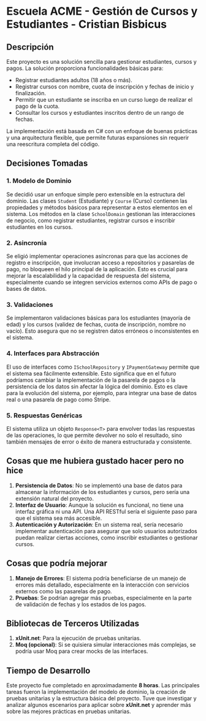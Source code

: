 # Escuela ACME - Gestión de Cursos y Estudiantes - Cristian Bisbicus

## Descripción
Este proyecto es una solución sencilla para gestionar estudiantes, cursos y pagos. La solución proporciona funcionalidades básicas para:

- Registrar estudiantes adultos (18 años o más).
- Registrar cursos con nombre, cuota de inscripción y fechas de inicio y finalización.
- Permitir que un estudiante se inscriba en un curso luego de realizar el pago de la cuota.
- Consultar los cursos y estudiantes inscritos dentro de un rango de fechas.

La implementación está basada en C# con un enfoque de buenas prácticas y una arquitectura flexible, que permite futuras expansiones sin requerir una reescritura completa del código.

## Decisiones Tomadas

### 1. Modelo de Dominio
Se decidió usar un enfoque simple pero extensible en la estructura del dominio. Las clases `Student` (Estudiante) y `Course` (Curso) contienen las propiedades y métodos básicos para representar a estos elementos en el sistema.
Los métodos en la clase `SchoolDomain` gestionan las interacciones de negocio, como registrar estudiantes, registrar cursos e inscribir estudiantes en los cursos.

### 2. Asincronía
Se eligió implementar operaciones asíncronas para que las acciones de registro e inscripción, que involucran acceso a repositorios y pasarelas de pago, no bloqueen el hilo principal de la aplicación. Esto es crucial para mejorar la escalabilidad y la capacidad de respuesta del sistema, especialmente cuando se integren servicios externos como APIs de pago o bases de datos.

### 3. Validaciones
Se implementaron validaciones básicas para los estudiantes (mayoría de edad) y los cursos (validez de fechas, cuota de inscripción, nombre no vacío). Esto asegura que no se registren datos erróneos o inconsistentes en el sistema.

### 4. Interfaces para Abstracción
El uso de interfaces como `ISchoolRepository` y `IPaymentGateway` permite que el sistema sea fácilmente extensible. Esto significa que en el futuro podríamos cambiar la implementación de la pasarela de pagos o la persistencia de los datos sin afectar la lógica del dominio. Esto es clave para la evolución del sistema, por ejemplo, para integrar una base de datos real o una pasarela de pago como Stripe.

### 5. Respuestas Genéricas
El sistema utiliza un objeto `Response<T>` para envolver todas las respuestas de las operaciones, lo que permite devolver no solo el resultado, sino también mensajes de error o éxito de manera estructurada y consistente.

## Cosas que me hubiera gustado hacer pero no hice

1. **Persistencia de Datos**: No se implementó una base de datos para almacenar la información de los estudiantes y cursos, pero sería una extensión natural del proyecto.
2. **Interfaz de Usuario**: Aunque la solución es funcional, no tiene una interfaz gráfica ni una API. Una API RESTful sería el siguiente paso para que el sistema sea más accesible.
3. **Autenticación y Autorización**: En un sistema real, sería necesario implementar autenticación para asegurar que solo usuarios autorizados puedan realizar ciertas acciones, como inscribir estudiantes o gestionar cursos.

## Cosas que podría mejorar

1. **Manejo de Errores**: El sistema podría beneficiarse de un manejo de errores más detallado, especialmente en la interacción con servicios externos como las pasarelas de pago.
2. **Pruebas**: Se podrían agregar más pruebas, especialmente en la parte de validación de fechas y los estados de los pagos.

## Bibliotecas de Terceros Utilizadas

1. **xUnit.net**: Para la ejecución de pruebas unitarias.
2. **Moq (opcional)**: Si se quisiera simular interacciones más complejas, se podría usar Moq para crear mocks de las interfaces.

## Tiempo de Desarrollo

Este proyecto fue completado en aproximadamente **8 horas**. Las principales tareas fueron la implementación del modelo de dominio, la creación de pruebas unitarias y la estructura básica del proyecto. 
Tuve que investigar y analizar algunos escenarios para aplicar sobre **xUnit.net** y aprender más sobre las mejores prácticas en pruebas unitarias.

